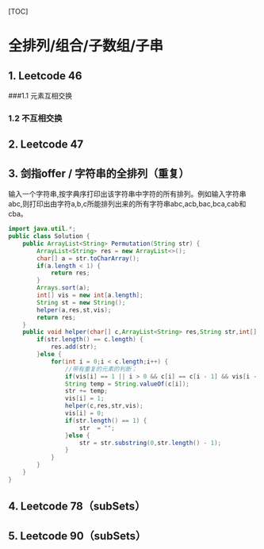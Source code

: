 [TOC]

# 全排列/组合/子数组/子串

## 1. Leetcode 46

###1.1 元素互相交换

### 1.2 不互相交换

## 2. Leetcode 47

## 3. 剑指offer / 字符串的全排列（重复）

输入一个字符串,按字典序打印出该字符串中字符的所有排列。例如输入字符串abc,则打印出由字符a,b,c所能排列出来的所有字符串abc,acb,bac,bca,cab和cba。

```java
import java.util.*;
public class Solution {
    public ArrayList<String> Permutation(String str) {
        ArrayList<String> res = new ArrayList<>();
        char[] a = str.toCharArray();
        if(a.length < 1) {
            return res;
        }
        Arrays.sort(a);
        int[] vis = new int[a.length]; 
        String st = new String();
        helper(a,res,st,vis);
        return res;
    }
    public void helper(char[] c,ArrayList<String> res,String str,int[] vis) {
        if(str.length() == c.length) {
            res.add(str);
        }else {
            for(int i = 0;i < c.length;i++) {
                //带有重复的元素的判断；
              	if(vis[i] == 1 || i > 0 && c[i] == c[i - 1] && vis[i - 1] != 1) continue;
                String temp = String.valueOf(c[i]);
                str += temp;
                vis[i] = 1;
                helper(c,res,str,vis);
                vis[i] = 0;
                if(str.length() == 1) {
                    str  = "";
                }else {
                    str = str.substring(0,str.length() - 1);
                }
            }
        }
    }
}
```

## 4. Leetcode 78（subSets）

## 5. Leetcode 90（subSets）

